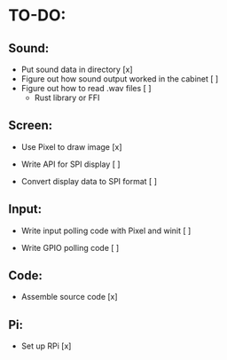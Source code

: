 # TO-DO:

## Sound:
- Put sound data in directory [x]
- Figure out how sound output worked in the cabinet [ ]
- Figure out how to read .wav files [ ]
    - Rust library or FFI

## Screen:
- Use Pixel to draw image [x]

- Write API for SPI display [ ]
- Convert display data to SPI format [ ]

## Input:
- Write input polling code with Pixel and winit [ ]

- Write GPIO polling code [ ]

## Code:
- Assemble source code [x]

## Pi:
- Set up RPi [x]

